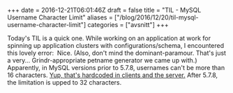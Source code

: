 +++
date = 2016-12-21T06:01:46Z
draft = false
title = "TIL - MySQL Username Character Limit"
aliases = ["/blog/2016/12/20/til-mysql-username-character-limit"]
categories = ["avsnitt"]
+++


Today's TIL is a quick one. While working on an application at work for spinning up application clusters with configurations/schema, I encountered this lovely error:&nbsp;
Nice. (Also, don't mind the dominant-paramour. That's just a very... Grindr-appropriate petname generator we came up with.)
Apparently, in MySQL versions prior to 5.7.8, usernames can't be more than 16 characters. [Yup, that's hardcoded in clients and the server.](http://dev.mysql.com/doc/refman/5.7/en/user-names.html)&nbsp;After 5.7.8, the limitation is upped to 32 characters.&nbsp;

